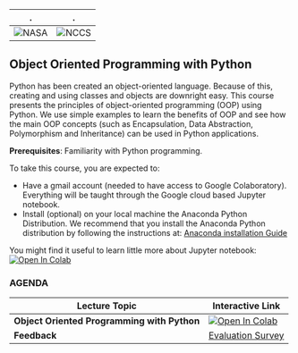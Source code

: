 | . | . |
| - | - |
| ![NASA](http://www.nasa.gov/sites/all/themes/custom/nasatwo/images/nasa-logo.svg) | ![NCCS](https://www.nccs.nasa.gov/sites/default/files/NCCS_Logo_0.png) |

## Object Oriented Programming with Python

Python has been created an object-oriented language. Because of this, creating and using classes and objects are downright easy. This course presents the principles of object-oriented programming (OOP) using Python. We use simple examples to learn the benefits of OOP and see how the main OOP concepts (such as Encapsulation, Data Abstraction, Polymorphism and Inheritance) can be used in Python applications.


**Prerequisites**: Familiarity with Python programming.

To take this course, you are expected to:

- Have a gmail account (needed to have access to Google Colaboratory). Everything will be taught through the Google cloud based Jupyter notebook.
- Install (optional) on your local machine the Anaconda Python Distribution.
 We recommend that you install the Anaconda Python distribution by following the instructions at: [Anaconda installation Guide](https://docs.continuum.io/anaconda/install/)

You might find it useful to learn little more about Jupyter notebook: 
 [![Open In Colab](https://colab.research.google.com/assets/colab-badge.svg)](https://colab.research.google.com/github/astg606/py_materials/blob/master/jupyter_notebook/jupyter_notebook_introduction.ipynb)

### AGENDA

| Lecture Topic | Interactive Link | 
|---|---|
| **Object Oriented Programming with Python** | [![Open In Colab](https://colab.research.google.com/assets/colab-badge.svg)](https://colab.research.google.com/github/astg606/py_materials/blob/master/object_oriented_programming/introduction_oop.ipynb) |
| **Feedback** |  <a href="https://www.surveymonkey.com/r/BW29DG6"> Evaluation Survey </a> | |
